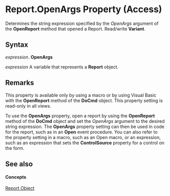 
# Report.OpenArgs Property (Access)

Determines the string expression specified by the  _OpenArgs_ argument of the **OpenReport** method that opened a Report. Read/write **Variant**.


## Syntax

 _expression_. **OpenArgs**

 _expression_ A variable that represents a **Report** object.


## Remarks

This property is available only by using a macro or by using Visual Basic with the  **OpenReport** method of the **DoCmd** object. This property setting is read-only in all views.

To use the  **OpenArgs** property, open a report by using the **OpenReport** method of the **DoCmd** object and set the _OpenArgs_ argument to the desired string expression. The **OpenArgs** property setting can then be used in code for the report, such as in an **Open** event procedure. You can also refer to the property setting in a macro, such as an Open macro, or an expression, such as an expression that sets the **ControlSource** property for a control on the form.


## See also


#### Concepts


[Report Object](6f77c1b4-a9ce-7caa-204c-fe0755c6f9df.md)
